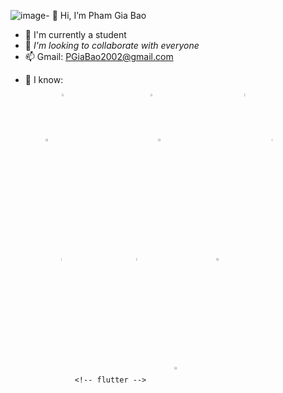 ![image](https://github.com/GiaBao0510/GiaBao0510/assets/116412803/2daf57a6-5950-44a1-a40b-9660e393788f)- 👋 Hi, I’m Pham Gia Bao
- 🌱 I'm currently a student
- 💞️ *I'm looking to collaborate with everyone*
- 📫 Gmail: PGiaBao2002@gmail.com
<!---
GiaBao0510/GiaBao0510 is a ✨ special ✨ repository because its `README.md` (this file) appears on your GitHub profile.
You can click the Preview link to take a look at your changes.
--->

- 🔗 I know:
    <!--- Link hinh anh--->
<div style="display: flex; flex-wrap: wrap; justify-content: center;">
  <!-- nodeJS -->
  <a href="https://nodejs.org/docs/latest/api/" style="margin: 0 45px;">
    <img src="https://encrypted-tbn0.gstatic.com/images?q=tbn:ANd9GcSz4ujyaPndpNXMuLkeVrh5eTULE9tyoATxKg&s" width="5%" alt="Java">
  </a>

  <!-- HTML -->
  <a href="https://www.w3schools.com/html/" style="margin: 0 45px;">
    <img src="https://play-lh.googleusercontent.com/85WnuKkqDY4gf6tndeL4_Ng5vgRk7PTfmpI4vHMIosyq6XQ7ZGDXNtYG2s0b09kJMw" width="5%" alt="HTML">
  </a>

  <!-- CSS -->
  <a href="https://www.w3schools.com/css/default.asp" style="margin: 0 45px;">
    <img src="https://play-lh.googleusercontent.com/RTAZb9E639F4JBcuBRTPEk9_92I-kaKgBMw4LFxTGhdCQeqWukXh74rTngbQpBVGxqo" width="5%" alt="CSS">
  </a>

  <!-- JavaScript -->
  <a href="https://www.w3schools.com/js/default.asp" style="margin: 0 45px;">
    <img src="https://upload.wikimedia.org/wikipedia/commons/thumb/9/99/Unofficial_JavaScript_logo_2.svg/480px-Unofficial_JavaScript_logo_2.svg.png" width="5%" alt="JavaScript">
  </a>

  <!-- MongoDB -->
  <a href="https://www.mongodb.com/docs/" style="margin: 0 45px;">
    <img src="https://encrypted-tbn0.gstatic.com/images?q=tbn:ANd9GcSuMRzP2i8h_xIFrtbyJvXy29eTCtyUpwIrzg&s" width="5%" alt="ShellScript">
  </a>

  <!--Mysql-->
  <a href="https://dev.mysql.com/doc/" style="margin: 0 45px;">
    <img src="https://encrypted-tbn0.gstatic.com/images?q=tbn:ANd9GcQ_D7DAiMoKTVZFpiXAuRLZcFqorRlSu_5ZnQ&s" width="5%" height="3%" alt="C">
  </a>

  <!-- python -->
  <a href="https://docs.python.org/3/" style="margin: 0 45px;">
    <img src="https://encrypted-tbn0.gstatic.com/images?q=tbn:ANd9GcQ5eF3tWNifPIfYFw4EpvqGJgAcZX1jTXdDog&s" width="5%" height="3%" alt="C">
  </a>

  <!-- Git -->
  <a href="https://www.atlassian.com/git/tutorials/setting-up-a-repository" style="margin: 0 45px;">
    <img src="https://git-scm.com/images/logos/downloads/Git-Icon-1788C.png" width="5%" alt="Git">
  </a>

  <!-- Dart -->
  <a href="https://dart.dev/guides" style="margin: 0 45px;">
    <img src="https://encrypted-tbn0.gstatic.com/images?q=tbn:ANd9GcRdxv2dePUYmSjf5WxqWALMmEOIuQB7aUu2aw&s" width="5%" alt="Subversion">
  </a>

    <!-- flutter -->
  <a href="https://docs.flutter.dev/" style="margin: 0 45px;">
    <img src="https://encrypted-tbn0.gstatic.com/images?q=tbn:ANd9GcSLvD6WeX9nqZhN41XX5vyyNuqqwiQfmp_1wA&s" width="5%" alt="Subversion">
  </a>
</div>
